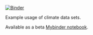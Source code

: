 [![Binder](https://img.shields.io/badge/launch-binder-e66581.svg)](https://beta.mybinder.org/v2/gh/openclimatedata/notebooks/master?filepath=index.ipynb)

Example usage of climate data sets.

Available as a beta [Mybinder notebook](https://beta.mybinder.org/v2/gh/openclimatedata/notebooks/master?filepath=index.ipynb).
